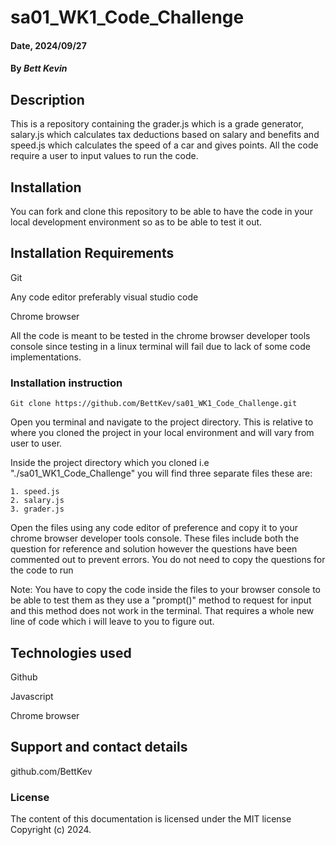 # sa01_WK1_Code_Challenge

#### Date, 2024/09/27

#### By *Bett Kevin*

## Description
This is a repository containing the grader.js which is a grade generator, salary.js which calculates tax deductions based on salary and benefits and speed.js which calculates the speed of a car and gives points. All the code require a user to input values to run the code.

## Installation
You can fork and clone this repository to be able to have the code in your local development environment so as to be able to test it out.

## Installation Requirements
Git

Any code editor preferably visual studio code

Chrome browser 

All the code is meant to be tested in the chrome browser developer tools console since testing in a linux terminal will fail due to lack of some code implementations.

### Installation instruction

```
Git clone https://github.com/BettKev/sa01_WK1_Code_Challenge.git

```

Open you terminal and navigate to the project directory. This is relative to where you cloned the project in your local environment and will vary from user to user.

Inside the project directory which you cloned i.e "./sa01_WK1_Code_Challenge" you will find three separate files these are:

```
1. speed.js
2. salary.js
3. grader.js

```
Open the files using any code editor of preference and copy it to your chrome browser developer tools console. These files include both the question for reference and solution however the questions have been commented out to prevent errors. You do not need to copy the questions for the code to run

Note: You have to copy the code inside the files to your browser console to be able to test them as they use a "prompt()" method to request for input and this method does not work in the terminal. That requires a whole new line of code which i will leave to you to figure out.

## Technologies used
Github

Javascript

Chrome browser

## Support and contact details
github.com/BettKev

### License
The content of this documentation is licensed under the MIT license
Copyright (c) 2024.



















